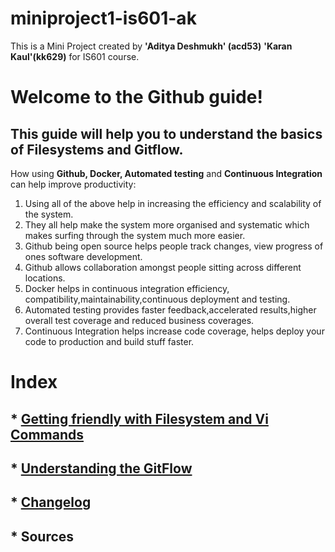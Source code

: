 # miniproject1-is601-ak

This is a Mini Project created by 
**'Aditya Deshmukh' (acd53)**  **'Karan Kaul'(kk629)** for IS601 course.


# Welcome to the Github guide!


## This guide will help you to understand the basics of **Filesystems** and **Gitflow**.


 How using **Github, Docker, Automated testing** and **Continuous Integration** can help improve productivity:

1. Using all of the above help in increasing the efficiency and scalability of the system.
2. They all help make the system more organised and systematic which makes surfing through the system much more easier.
3. Github being open source helps people track changes, view progress of ones software development.
4. Github allows collaboration amongst people sitting across different locations.
5. Docker helps in continuous integration efficiency, compatibility,maintainability,continuous deployment and testing.
6. Automated testing provides faster feedback,accelerated results,higher overall test coverage and reduced business coverages.
7. Continuous Integration helps increase code coverage, helps deploy your code to production and build stuff faster. 


# Index 

## * [Getting friendly with Filesystem and Vi Commands](/vicommands.md)
## * [Understanding the GitFlow](/gitflow.md)
## * [Changelog](/changelog.md)
## * Sources




